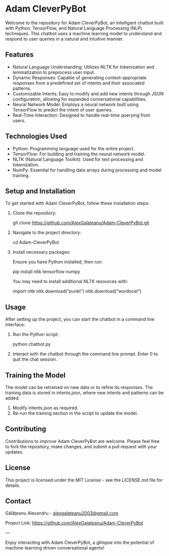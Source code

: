 # Adam CleverPyBot

Welcome to the repository for Adam CleverPyBot, an intelligent chatbot built with Python, TensorFlow, and Natural Language Processing (NLP) techniques. This chatbot uses a machine learning model to understand and respond to user queries in a natural and intuitive manner.

## Features

- Natural Language Understanding: Utilizes NLTK for tokenization and lemmatization to preprocess user input.
- Dynamic Responses: Capable of generating context-appropriate responses from a predefined set of intents and their associated patterns.
- Customizable Intents: Easy to modify and add new intents through JSON configuration, allowing for expanded conversational capabilities.
- Neural Network Model: Employs a neural network built using TensorFlow to predict the intent of user queries.
- Real-Time Interaction: Designed to handle real-time querying from users.

## Technologies Used

- Python: Programming language used for the entire project.
- TensorFlow: For building and training the neural network model.
- NLTK (Natural Language Toolkit): Used for text processing and tokenization.
- NumPy: Essential for handling data arrays during processing and model training.

## Setup and Installation

To get started with Adam CleverPyBot, follow these installation steps:

1. Clone the repository:


   git clone https://github.com/AlexGalateanu/Adam-CleverPyBot.git



2. Navigate to the project directory:


   cd Adam-CleverPyBot



3. Install necessary packages:

   Ensure you have Python installed, then run:


   pip install nltk tensorflow numpy



   You may need to install additional NLTK resources with:


   import nltk
   nltk.download(“punkt”)
   nltk.download(“wordncet”)



## Usage

After setting up the project, you can start the chatbot in a command line interface:

1. Run the Python script:


   python chatbot.py



2. Interact with the chatbot through the command line prompt. Enter 0 to quit the chat session.

## Training the Model

The model can be retrained on new data or to refine its responses. The training data is stored in intents.json, where new intents and patterns can be added.

1. Modify intents.json as required.
2. Re-run the training section in the script to update the model.

## Contributing

Contributions to improve Adam CleverPyBot are welcome. Please feel free to fork the repository, make changes, and submit a pull request with your updates.

## License

This project is licensed under the MIT License - see the LICENSE.md file for details.

## Contact

Gălățeanu Alexandru - alexgalateanu2003@gmail.com

Project Link: https://github.com/AlexGalateanu/Adam-CleverPyBot

—

Enjoy interacting with Adam CleverPyBot, a glimpse into the potential of machine-learning driven conversational agents!
